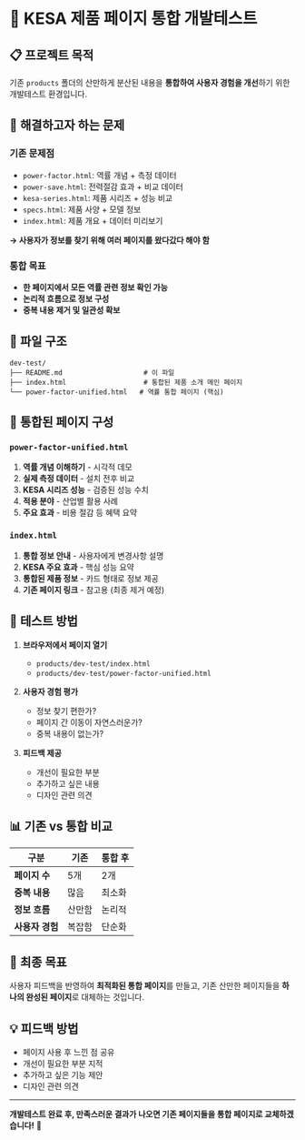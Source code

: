 # 🚀 KESA 제품 페이지 통합 개발테스트

## 📋 **프로젝트 목적**

기존 `products` 폴더의 산만하게 분산된 내용을 **통합하여 사용자 경험을 개선**하기 위한 개발테스트 환경입니다.

## 🎯 **해결하고자 하는 문제**

### **기존 문제점**
- `power-factor.html`: 역률 개념 + 측정 데이터
- `power-save.html`: 전력절감 효과 + 비교 데이터  
- `kesa-series.html`: 제품 시리즈 + 성능 비교
- `specs.html`: 제품 사양 + 모델 정보
- `index.html`: 제품 개요 + 데이터 미리보기

**→ 사용자가 정보를 찾기 위해 여러 페이지를 왔다갔다 해야 함**

### **통합 목표**
- **한 페이지에서 모든 역률 관련 정보 확인 가능**
- **논리적 흐름으로 정보 구성**
- **중복 내용 제거 및 일관성 확보**

## 📁 **파일 구조**

```
dev-test/
├── README.md                    # 이 파일
├── index.html                   # 통합된 제품 소개 메인 페이지
└── power-factor-unified.html   # 역률 통합 페이지 (핵심)
```

## 🔧 **통합된 페이지 구성**

### **`power-factor-unified.html`**
1. **역률 개념 이해하기** - 시각적 데모
2. **실제 측정 데이터** - 설치 전후 비교
3. **KESA 시리즈 성능** - 검증된 성능 수치
4. **적용 분야** - 산업별 활용 사례
5. **주요 효과** - 비용 절감 등 혜택 요약

### **`index.html`**
1. **통합 정보 안내** - 사용자에게 변경사항 설명
2. **KESA 주요 효과** - 핵심 성능 요약
3. **통합된 제품 정보** - 카드 형태로 정보 제공
4. **기존 페이지 링크** - 참고용 (최종 제거 예정)

## 🧪 **테스트 방법**

1. **브라우저에서 페이지 열기**
   - `products/dev-test/index.html`
   - `products/dev-test/power-factor-unified.html`

2. **사용자 경험 평가**
   - 정보 찾기 편한가?
   - 페이지 간 이동이 자연스러운가?
   - 중복 내용이 없는가?

3. **피드백 제공**
   - 개선이 필요한 부분
   - 추가하고 싶은 내용
   - 디자인 관련 의견

## 📊 **기존 vs 통합 비교**

| 구분 | 기존 | 통합 후 |
|------|------|---------|
| **페이지 수** | 5개 | 2개 |
| **중복 내용** | 많음 | 최소화 |
| **정보 흐름** | 산만함 | 논리적 |
| **사용자 경험** | 복잡함 | 단순화 |

## 🎉 **최종 목표**

사용자 피드백을 반영하여 **최적화된 통합 페이지**를 만들고, 기존 산만한 페이지들을 **하나의 완성된 페이지**로 대체하는 것입니다.

## 💡 **피드백 방법**

- 페이지 사용 후 느낀 점 공유
- 개선이 필요한 부분 지적
- 추가하고 싶은 기능 제안
- 디자인 관련 의견

---

**개발테스트 완료 후, 만족스러운 결과가 나오면 기존 페이지들을 통합 페이지로 교체하겠습니다!** 🚀


